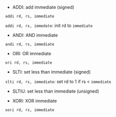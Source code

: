 * ADDI: add immediate (signed)

`addi rd, rs, immediate`

`addi rd, rs, immedate`: init rd to `immediate`

* ANDI: AND immediate

`andi rd, rs, immediate`

* ORI: OR immediate

`ori rd, rs, immediate`

* SLTI: set less than immediate (signed)

`slti rd, rs, immediate`: set rd to 1 if rs < `immediate`

* SLTIU: set less than immediate (unsigned)

* XORI: XOR immediate

`xori rd, rs, immediate`